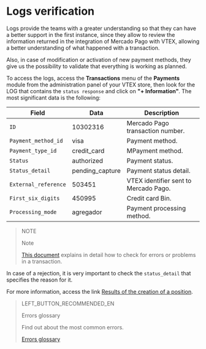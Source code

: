 # Logs verification

Logs provide the teams with a greater understanding so that they can have a better support in the first instance, since they allow to review the information returned in the integration of Mercado Pago with VTEX, allowing a better understanding of what happened with a transaction.

Also, in case of modification or activation of new payment methods, they give us the possibility to validate that everything is working as planned.

To access the logs, access the **Transactions** menu of the **Payments** module from the administration panel of your VTEX store, then look for the LOG that contains the `status response` and click on **"+ Information"**. The most significant data is the following:

|Field|Data|Description|
|---|---|---|
|`ID`|10302316|Mercado Pago transaction number.|
|`Payment_method_id`|visa|Payment method.|
|`Payment_type_id`|credit_card|MPayment method.|
|`Status`|authorized|Payment status.|
|`Status_detail`|pending_capture|Payment status detail.|
|`External_reference`|503451|VTEX identifier sent to Mercado Pago.|
|`First_six_digits`|450995|Credit card Bin.|
|`Processing_mode`|agregador|Payment processing method.|

> NOTE
>
> Note
>
> [This document](https://help.vtex.com/en/tutorial/checking-for-errors-or-problems-in-a-transaction--3QecZEdmzumGKe8WGmeI8a) explains in detail how to check for errors or problems in a transaction.

In case of a rejection, it is very important to check the `status_detail` that specifies the reason for it.

For more information, access the link [Results of the creation of a position](https://www.mercadopago[FAKER][URL][DOMAIN]/developers/en/guides/online-payments/checkout-api/handling-responses).

> LEFT_BUTTON_RECOMMENDED_EN
>
> Errors glossary
>
> Find out about the most common errors.
>
> [Errors glossary](https://www.mercadopago[FAKER][URL][DOMAIN]/developers/en/guides/plugins/unofficial/vtex/common-errors)